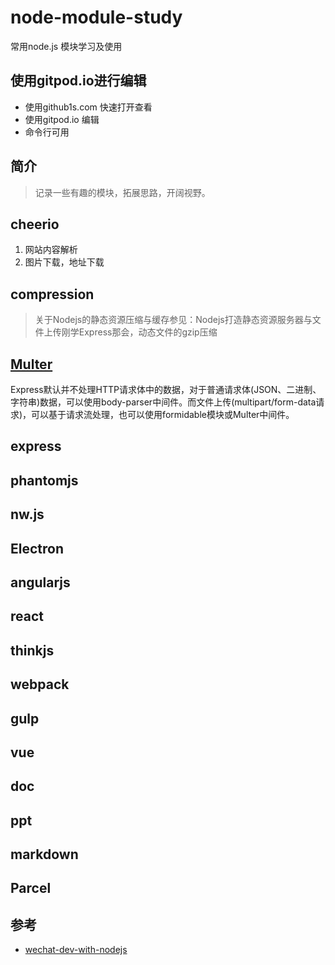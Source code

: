# node-module-study
常用node.js 模块学习及使用

## 使用gitpod.io进行编辑
- 使用github1s.com 快速打开查看
- 使用gitpod.io 编辑
- 命令行可用

## 简介
> 记录一些有趣的模块，拓展思路，开阔视野。

## cheerio
1. 网站内容解析
2. 图片下载，地址下载

## compression
> 关于Nodejs的静态资源压缩与缓存参见：Nodejs打造静态资源服务器与文件上传刚学Express那会，动态文件的gzip压缩

## [Multer](http://www.jb51.net/article/95488.htm)
Express默认并不处理HTTP请求体中的数据，对于普通请求体(JSON、二进制、字符串)数据，可以使用body-parser中间件。而文件上传(multipart/form-data请求)，可以基于请求流处理，也可以使用formidable模块或Multer中间件。

## express 


## phantomjs


## nw.js


## Electron

## angularjs

## react

## thinkjs

## webpack

## gulp 

## vue


## doc 

## ppt

## markdown

## Parcel 

## 参考
- [wechat-dev-with-nodejs]( https://github.com/i5ting/wechat-dev-with-nodejs.git)

